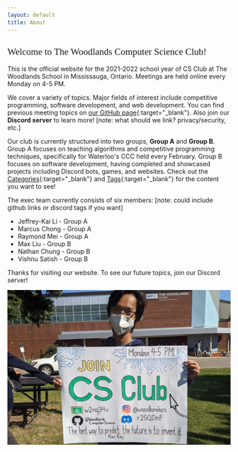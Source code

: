 ```yaml
---
layout: default
title: About
---
```


<h2 style="font-family: Merriweather; font-weight: lighter;">Welcome to The Woodlands Computer Science Club!</h2>

This is the official website for the 2021-2022 school year of CS Club at The Woodlands School in Mississauga, Ontario. Meetings are held online every Monday on 4-5 PM.

We cover a variety of topics. Major fields of interest include competitive programming, software development, and web development. You can find previous meeting topics on [our GitHub page](https://github.com/WoodlandsComputerScience/MeetingContent){:target="_blank"}. Also join our **Discord server** to learn more! [note: what should we link? privacy/security, etc.]
  
Our club is currently structured into two groups, **Group A** and **Group B**.
Group A focuses on teaching algorithms and competitive programming techniques, specifically for Waterloo's CCC held every February.
Group B focuses on software development, having completed and showcased projects including Discord bots, games, and websites. Check out the
[Categories](categories.html){:target="_blank"} and [Tags](tags.html){:target="_blank"} for the content you want to see!

The exec team currently consists of six members: [note: could include github links or discord tags if you want]
* Jeffrey-Kai Li - Group A
* Marcus Chong - Group A
* Raymond Mei - Group A
* Max Liu - Group B
* Nathan Chung - Group B
* Vishnu Satish - Group B

Thanks for visiting our website. To see our future topics, join our Discord server!

![](assets/img/banners/about.webp)

